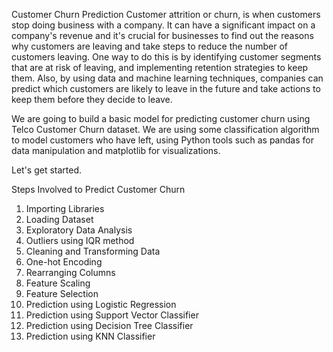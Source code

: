 Customer Churn Prediction
Customer attrition or churn, is when customers stop doing business with a company. It can have a significant impact on a company's revenue and it's crucial for businesses to find out the reasons why customers are leaving and take steps to reduce the number of customers leaving. One way to do this is by identifying customer segments that are at risk of leaving, and implementing retention strategies to keep them. Also, by using data and machine learning techniques, companies can predict which customers are likely to leave in the future and take actions to keep them before they decide to leave.

We are going to build a basic model for predicting customer churn using Telco Customer Churn dataset. We are using some classification algorithm to model customers who have left, using Python tools such as pandas for data manipulation and matplotlib for visualizations.

Let's get started.

Steps Involved to Predict Customer Churn
1. Importing Libraries
2. Loading Dataset
3. Exploratory Data Analysis
4. Outliers using IQR method
5. Cleaning and Transforming Data
6. One-hot Encoding
7. Rearranging Columns
8. Feature Scaling
9. Feature Selection
10. Prediction using Logistic Regression
11. Prediction using Support Vector Classifier
12. Prediction using Decision Tree Classifier
13. Prediction using KNN Classifier
